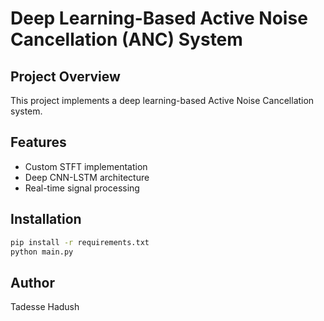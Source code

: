 # Deep Learning-Based Active Noise Cancellation (ANC) System

## Project Overview
This project implements a deep learning-based Active Noise Cancellation system.

## Features
- Custom STFT implementation
- Deep CNN-LSTM architecture
- Real-time signal processing

## Installation
```bash
pip install -r requirements.txt
python main.py
```

## Author
Tadesse Hadush
